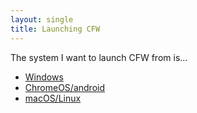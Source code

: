 ```yaml
---
layout: single
title: Launching CFW
---
```


The system I want to launch CFW from is...

- [Windows](windows.html)
- [ChromeOS/android](android.html)
- [macOS/Linux](linux.html)
